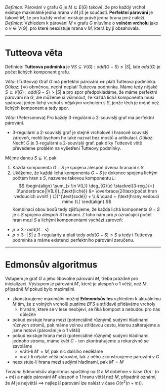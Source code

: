 *Definice:* Párování v grafu $G$ je $M \subseteq E(G)$ takové, že pro každý vrchol existuje maximálně jedna hrana v $M$ jíž je součástí. 
**Perfektní párování** je takové $M$, že pro každý vrchol existuje právě jedna hrana jenž náleží.
*Definice:* Vzhledem k párování $M$ v grafu $G$ mluvíme o **volném vrcholu** jako o $v \in V(G)$, pro které neexistuje hrana v $M$, která by ji obsahovala.

---
# Tutteova věta
Definice: **Tutteova podmínka** je $\forall S \subseteq V(G): odd(G-S) \leq |S|$, kde $odd(G)$ je počet lichých komponent grafu.

*Věta:* (Tutteova) Graf $G$ má perfektní párování $\iff$ platí Tutteova podmínka.
*Důkaz:* $(\Rightarrow)$ obměnou, nechť neplatí Tutteova podmínka.
Máme tedy nějaké $S\subseteq V(G): odd(G-S) >|S|$ a pro spor předpokládáme, že máme perfektní párování na $G$, ale můžeme si všimnout, že každá lichá komponenta musí spárovat jeden lichý vrchol s nějakým vrcholem s $S$, jenže těch je méně než lichých komponent a tedy spor.

*Věta:* (Petersonova) Pro každý $3$-regulární a $2$-souvislý graf má perfektní párování. 
- $3$-regulární a $2$-souvislý graf je stejně vrcholově i hranově souvislý zároveň, mohli bychom ho také nazvat bez mostů a artikulací.
*Důkaz:* Nechť $G$ je $3$-regulární a $2$-souvislý graf, pak díky Tutteově větě převedeme problém na vyšetření Tutteovy podmínky. 

Mějme danou $S \subseteq V$, pak
1. Každá komponenta $G-S$ je spojena alespoň dvěma hranami s $S$
2. Ukážeme, že každá lichá komponenta $G-S$ je dokonce spojena lichým počtem hran s $S$, nazveme takovou komponentu $L$:
$$
\begin{align}
\sum_{x \in V(L)} \deg_{G}(x)
\stackrel{3-reg.}{=} 3\underbrace{|V(L)|}_{\text{liché}} &= \overbrace{2(\text{počet hran vedoucích uvnitř } L)}^{\text{sudé}} + \\ & \quad + (\text{hrany vedoucí mimo }L)
\end{align}
$$
Kombinací obou bodů tedy zjišťujeme, že každá lichá komponenta $G-S$ je s $S$ spojena alespoň $3$ hranami. Z toho nám pro $p$ označující počet hran mezi $S$ a lichými komponentami vychází zároveň:
- $p \geq 3 \cdot odd(G-s)$
- $p \leq 3 \cdot |S|$ z $3$-regularity 
a platí tedy $odd(G-S) \leq S$ a tedy i Tutteova podmínka a máme existenci perfektního párování zaručenu.
---
# Edmonsův algoritmus
Vstupem je graf $G$ a jeho libovolné párování $M$, třeba prázdné pro inicializaci. Výstupem je párování $M′$, které je alespoň o $1$ větší, než $M$, případně $M$ pokud bylo maximální.
- zkonstruujeme maximální možný **Edmondsův les** vzhledem k aktuálnímu $M$ tím, že z volných vrcholů pustíme _BFS_ a střídavě přidáváme vrcholy
    - hranám, které se v lese neobjeví, se říká kompost a nebudou pro nás důležité
- pokud existuje hrana mezi (potenciálně různými) sudými hladinami různých stromů, pak máme volnou střídavou cestu, kterou zalterujeme a jsme hotovi (párování je o $1$ větší)
- pokud existuje hrana mezi (potenciálně různými) sudými hladinami jednoho stromu, máme květ $C$ – ten zkontrahujeme a rekurzivně se zavoláme
    - vrátí-li $M′=M$, pak nic dalšího neděláme
    - vratí-li nějaké větší párování, tak z něho zkonstruujeme párování v $G$
- neexistuje-li hrana mezi sudými hladinami, pak $M′=M$

*Tvrzení*: Edmondsův algoritmus spuštěný na $G$ a $M$ doběhne v čase $O(n⋅(n+m))$ a najde párování $M′$ alespoň o $1$ hranu větší než $M$, případně oznámí, že $M$ je největší $\implies$ nejlepší párování lze nalézt v čase $O(n^2(n+m))$.